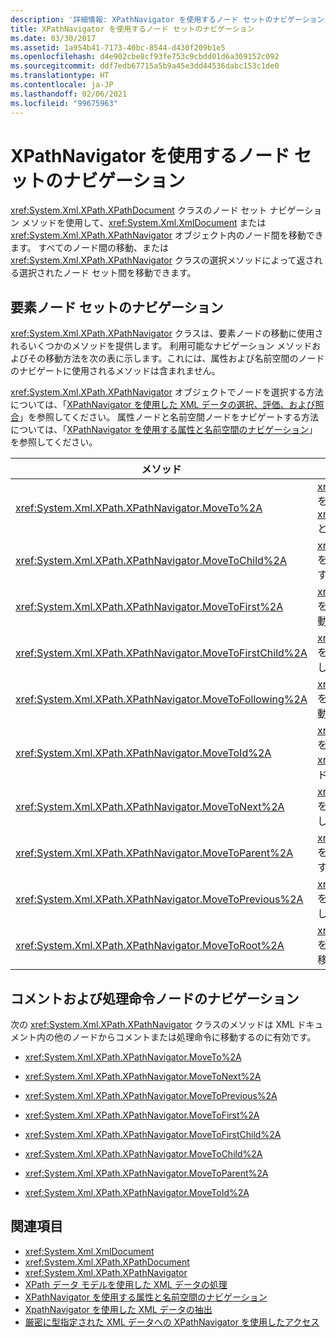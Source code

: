 ```yaml
---
description: '詳細情報: XPathNavigator を使用するノード セットのナビゲーション'
title: XPathNavigator を使用するノード セットのナビゲーション
ms.date: 03/30/2017
ms.assetid: 1a954b41-7173-40bc-8544-d430f209b1e5
ms.openlocfilehash: d4e902cbe8cf93fe753c9cbdd01d6a369152c092
ms.sourcegitcommit: ddf7edb67715a5b9a45e3dd44536dabc153c1de0
ms.translationtype: HT
ms.contentlocale: ja-JP
ms.lasthandoff: 02/06/2021
ms.locfileid: "99675963"
---
```

# <a name="node-set-navigation-using-xpathnavigator"></a>XPathNavigator を使用するノード セットのナビゲーション

<xref:System.Xml.XPath.XPathDocument> クラスのノード セット ナビゲーション メソッドを使用して、<xref:System.Xml.XmlDocument> または <xref:System.Xml.XPath.XPathNavigator> オブジェクト内のノード間を移動できます。 すべてのノード間の移動、または <xref:System.Xml.XPath.XPathNavigator> クラスの選択メソッドによって返される選択されたノード セット間を移動できます。  
  
## <a name="element-node-set-navigation"></a>要素ノード セットのナビゲーション  

 <xref:System.Xml.XPath.XPathNavigator> クラスは、要素ノードの移動に使用されるいくつかのメソッドを提供します。 利用可能なナビゲーション メソッドおよびその移動方法を次の表に示します。これには、属性および名前空間のノードのナビゲートに使用されるメソッドは含まれません。  
  
 <xref:System.Xml.XPath.XPathNavigator> オブジェクトでノードを選択する方法については、「[XPathNavigator を使用した XML データの選択、評価、および照合](selecting-evaluating-and-matching-xml-data-using-xpathnavigator.md)」を参照してください。 属性ノードと名前空間ノードをナビゲートする方法については、「[XPathNavigator を使用する属性と名前空間のナビゲーション](attribute-and-namespace-node-navigation-using-xpathnavigator.md)」を参照してください。  
  
|メソッド|説明|  
|------------|-----------------|  
|<xref:System.Xml.XPath.XPathNavigator.MoveTo%2A>|<xref:System.Xml.XPath.XPathNavigator> を指定された <xref:System.Xml.XPath.XPathNavigator> と同じ位置に移動します。|  
|<xref:System.Xml.XPath.XPathNavigator.MoveToChild%2A>|<xref:System.Xml.XPath.XPathNavigator> を現在のノードの子ノードに移動します。|  
|<xref:System.Xml.XPath.XPathNavigator.MoveToFirst%2A>|<xref:System.Xml.XPath.XPathNavigator> を現在のノードの最初の兄弟ノードに移動します。|  
|<xref:System.Xml.XPath.XPathNavigator.MoveToFirstChild%2A>|<xref:System.Xml.XPath.XPathNavigator> を現在のノードの最初の子ノードに移動します。|  
|<xref:System.Xml.XPath.XPathNavigator.MoveToFollowing%2A>|<xref:System.Xml.XPath.XPathNavigator> をドキュメント順で指定された要素に移動します。|  
|<xref:System.Xml.XPath.XPathNavigator.MoveToId%2A>|<xref:System.Xml.XPath.XPathNavigator> を、与えられた `ID` に一致する値の <xref:System.String> 型の属性を持つノードに移動します。|  
|<xref:System.Xml.XPath.XPathNavigator.MoveToNext%2A>|<xref:System.Xml.XPath.XPathNavigator> を現在のノードの次の兄弟ノードに移動します。|  
|<xref:System.Xml.XPath.XPathNavigator.MoveToParent%2A>|<xref:System.Xml.XPath.XPathNavigator> を現在のノードの親ノードに移動します。|  
|<xref:System.Xml.XPath.XPathNavigator.MoveToPrevious%2A>|<xref:System.Xml.XPath.XPathNavigator> を現在のノードの前の兄弟ノードに移動します。|  
|<xref:System.Xml.XPath.XPathNavigator.MoveToRoot%2A>|<xref:System.Xml.XPath.XPathNavigator> を XML ドキュメントのルート ノードに移動します。|  
  
## <a name="comments-and-processing-instruction-node-navigation"></a>コメントおよび処理命令ノードのナビゲーション  

 次の <xref:System.Xml.XPath.XPathNavigator> クラスのメソッドは XML ドキュメント内の他のノードからコメントまたは処理命令に移動するのに有効です。  
  
- <xref:System.Xml.XPath.XPathNavigator.MoveTo%2A>  
  
- <xref:System.Xml.XPath.XPathNavigator.MoveToNext%2A>  
  
- <xref:System.Xml.XPath.XPathNavigator.MoveToPrevious%2A>  
  
- <xref:System.Xml.XPath.XPathNavigator.MoveToFirst%2A>  
  
- <xref:System.Xml.XPath.XPathNavigator.MoveToFirstChild%2A>  
  
- <xref:System.Xml.XPath.XPathNavigator.MoveToChild%2A>  
  
- <xref:System.Xml.XPath.XPathNavigator.MoveToParent%2A>  
  
- <xref:System.Xml.XPath.XPathNavigator.MoveToId%2A>  
  
## <a name="see-also"></a>関連項目

- <xref:System.Xml.XmlDocument>
- <xref:System.Xml.XPath.XPathDocument>
- <xref:System.Xml.XPath.XPathNavigator>
- [XPath データ モデルを使用した XML データの処理](process-xml-data-using-the-xpath-data-model.md)
- [XPathNavigator を使用する属性と名前空間のナビゲーション](attribute-and-namespace-node-navigation-using-xpathnavigator.md)
- [XpathNavigator を使用した XML データの抽出](extract-xml-data-using-xpathnavigator.md)
- [厳密に型指定された XML データへの XPathNavigator を使用したアクセス](accessing-strongly-typed-xml-data-using-xpathnavigator.md)

